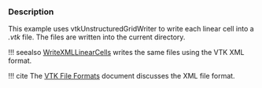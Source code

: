 ### Description

This example uses vtkUnstructuredGridWriter to write each linear cell into a *.vtk* file. The files are written into the current directory.

!!! seealso
    [WriteXMLLinearCells](../WriteXMLLinearCells) writes the same files using the VTK XML format.

!!! cite
    The [VTK File Formats](../../..VTKFileFormats#simple-legacy-formats) document discusses the XML file format.
